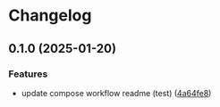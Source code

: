 # Changelog

## 0.1.0 (2025-01-20)


### Features

* update compose workflow readme (test) ([4a64fe8](https://github.com/garryod/graph-federation/commit/4a64fe85a0f5d51bbedfa3abcbc5a16ade2a24b9))
